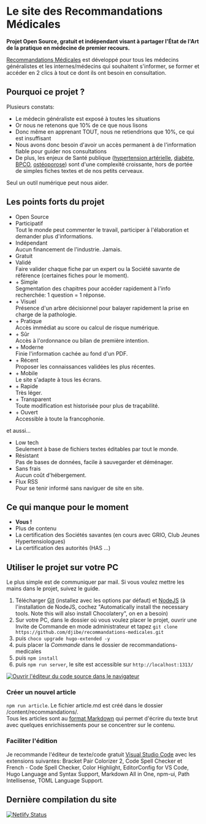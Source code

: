 # Le site des Recommandations Médicales

**Projet Open Source, gratuit et indépendant visant à partager l'État de l'Art de la pratique en médecine de premier recours.**

[Recommandations Médicales](https://recomedicales.fr) est développé pour tous les médecins généralistes et les internes/médecins qui souhaitent s'informer, se former et accéder en 2 clics à tout ce dont ils ont besoin en consultation.

## Pourquoi ce projet ?

Plusieurs constats:

- Le médecin généraliste est exposé à toutes les situations
- Or nous ne retenons que 10% de ce que nous lisons
- Donc même en apprenant TOUT, nous ne retiendrions que 10%, ce qui est insuffisant
- Nous avons donc besoin d'avoir un accès permanent à de l'information fiable pour guider nos consultations
- De plus, les enjeux de Santé publique ([hypertension artérielle](https://recomedicales.fr/recommandations/hypertension-arterielle/), [diabète](https://recomedicales.fr/recommandations/diabete-type-2/), [BPCO](https://recomedicales.fr/recommandations/bronchopneumopathie-chronique-obstructive/), [ostéoporose](https://recomedicales.fr/recommandations/osteoporose/)) sont d'une complexité croissante, hors de portée de simples fiches textes et de nos petits cerveaux.

Seul un outil numérique peut nous aider.

## Les points forts du projet

- Open Source
- Participatif  
Tout le monde peut commenter le travail, participer à l'élaboration et demander plus d'informations.
- Indépendant  
Aucun financement de l'industrie. Jamais.
- Gratuit
- Validé  
Faire valider chaque fiche par un expert ou la Société savante de référence (certaines fiches pour le moment).
- \+ Simple  
Segmentation des chapitres pour accéder rapidement à l'info recherchée: 1 question = 1 réponse.
- \+ Visuel  
Présence d'un arbre décisionnel pour balayer rapidement la prise en charge de la pathologie.
- \+ Pratique  
Accès immédiat au score ou calcul de risque numérique.
- \+ Sûr  
Accès à l'ordonnance ou bilan de première intention.
- \+ Moderne  
Finie l'information cachée au fond d'un PDF.
- \+ Récent  
Proposer les connaissances validées les plus récentes.
- \+ Mobile  
Le site s'adapte à tous les écrans.
- \+ Rapide  
Très léger.
- \+ Transparent  
Toute modification est historisée pour plus de traçabilité.
- \+ Ouvert  
Accessible à toute la francophonie.

et aussi...

- Low tech  
Seulement à base de fichiers textes éditables par tout le monde.
- Résistant  
Pas de bases de données, facile à sauvegarder et déménager.
- Sans frais  
Aucun coût d'hébergement.
- Flux RSS  
Pour se tenir informé sans naviguer de site en site.

## Ce qui manque pour le moment

- **Vous !**
- Plus de contenu
- La certification des Sociétés savantes (en cours avec GRIO, Club Jeunes Hypertensiologues)
- La certification des autorités (HAS ...)

## Utiliser le projet sur votre PC

Le plus simple est de communiquer par mail. Si vous voulez mettre les mains dans le projet, suivez le guide.

1. Télécharger [Git](https://git-scm.com/downloads) (installez avec les options par défaut) et [NodeJS](https://nodejs.org/download/release/v14.19.3/) (à l'installation de NodeJS, cochez "Automatically install the necessary tools. Note this will also install Chocolatery", on en a besoin)
2. Sur votre PC, dans le dossier où vous voulez placer le projet, ouvrir une Invite de Commande en mode administrateur et tapez `git clone https://github.com/djibe/recommandations-medicales.git`
3. puis `choco upgrade hugo-extended -y`
4. puis placer la *Commande* dans le dossier de recommandations-medicales
5. puis `npm install`
6. puis `npm run server`, le site est accessible sur `http://localhost:1313/`

[![Ouvrir l'éditeur du code source dans le navigateur](https://open.vscode.dev/badges/open-in-vscode.svg)](https://vscode.dev/github/djibe/recommandations-medicales)

### Créer un nouvel article

`npm run article`. Le fichier article.md est créé dans le dossier /content/recommandations/.  
Tous les articles sont au [format Markdown](https://towardsdatascience.com/the-ultimate-markdown-cheat-sheet-3d3976b31a0) qui permet d'écrire du texte brut avec quelques enrichissements pour se concentrer sur le contenu.

### Faciliter l'édition

Je recommande l'éditeur de texte/code gratuit [Visual Studio Code](https://code.visualstudio.com/download) avec les extensions suivantes: Bracket Pair Colorizer 2, Code Spell Checker et French - Code Spell Checker, Color Highlight, EditorConfig for VS Code, Hugo Language and Syntax Support, Markdown All in One, npm-ui, Path Intellisense, TOML Language Support.

## Dernière compilation du site

[![Netlify Status](https://api.netlify.com/api/v1/badges/327af24a-1868-47c1-959c-7c0afe3b1891/deploy-status)](https://app.netlify.com/sites/recommandations-medicales/deploys)
